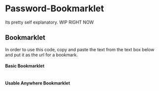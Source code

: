 # Password-Bookmarklet
Its pretty self explanatory. WIP RIGHT NOW
## Bookmarklet
In order to use this code, copy and paste the text from the text box below and put it as the url for a bookmark.
#### Basic Bookmarklet
```javascript
```
#### Usable Anywhere Bookmarklet
```javascript
```
